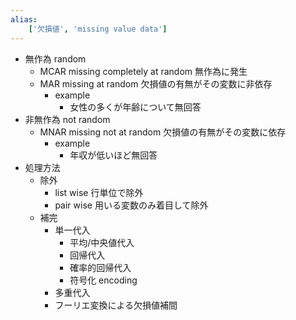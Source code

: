 ```yaml
---
alias:
    ['欠損値', 'missing value data']
---
```

- 無作為 random
    - MCAR missing completely at random
        無作為に発生
    - MAR missing at random
        欠損値の有無がその変数に非依存
        - example
            - 女性の多くが年齢について無回答
- 非無作為 not random
    - MNAR missing not at random
        欠損値の有無がその変数に依存
        - example
            - 年収が低いほど無回答
- 処理方法
    - 除外
        - list wise
            行単位で除外
        - pair wise
            用いる変数のみ着目して除外
    - 補完
        - 単一代入
            - 平均/中央値代入
            - 回帰代入
            - 確率的回帰代入
            - 符号化 encoding
        - 多重代入
        - フーリエ変換による欠損値補間